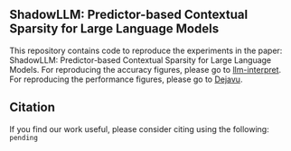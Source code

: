## ShadowLLM: Predictor-based Contextual Sparsity for Large Language Models

This repository contains code to reproduce the experiments in the paper: ShadowLLM: Predictor-based Contextual Sparsity for Large Language Models. For reproducing the accuracy figures, please go to [llm-interpret](llm-interpret/README.md). For reproducing the performance figures, please go to [Dejavu](Dejavu/README.md).


## Citation

If you find our work useful, please consider citing using the following:
```pending```

